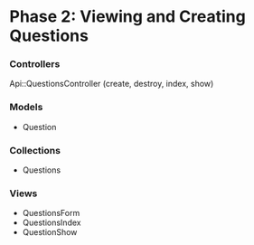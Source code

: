 # Phase 2: Viewing and Creating Questions


### Controllers
Api::QuestionsController (create, destroy, index, show)


### Models
* Question

### Collections
* Questions

### Views
* QuestionsForm
* QuestionsIndex
* QuestionShow
